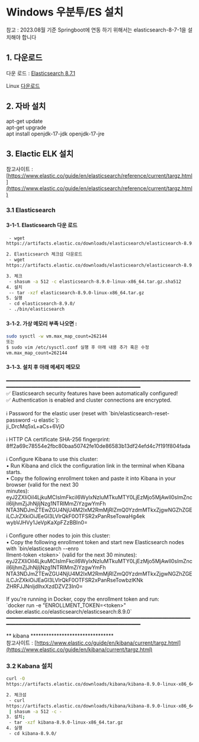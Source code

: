 # Windows 우분투/ES 설치

참고 : 2023.08월 기준 Springboot에 연동 하기 위해서는 elasticsearch-8-7-1을 설치해야 합니다

## 1. 다운로드

다운 로드 : [Elasticsearch 8.7.1](https://www.elastic.co/kr/downloads/past-releases/elasticsearch-8-7-1)

Linux [다운로드](https://artifacts.elastic.co/downloads/elasticsearch/elasticsearch-8.7.1-linux-x86\_64.tar.gz)&#x20;

## 2. 자바 설치&#x20;

apt-get update\
apt-get upgrade\
apt install openjdk-17-jdk openjdk-17-jre

## 3. Elactic ELK 설치

참고사이트 : [https://www.elastic.co/guide/en/elasticsearch/reference/current/targz.html](https://www.elastic.co/guide/en/elasticsearch/reference/current/targz.html)



### 3.1  Elasticsearch &#x20;

#### 3-1-1.  Elasticsearch 다운 로드&#x20;

```bash
 - wget 
https://artifacts.elastic.co/downloads/elasticsearch/elasticsearch-8.9.0-linux-x86_64.tar.gz

2. Elasticsearch 체크섬 다운로드
 - wget 
https://artifacts.elastic.co/downloads/elasticsearch/elasticsearch-8.9.0-linux-x86_64.tar.gz.sha512

3. 체크 
 - shasum -a 512 -c elasticsearch-8.9.0-linux-x86_64.tar.gz.sha512 
4. 설치 
 -- tar -xzf elasticsearch-8.9.0-linux-x86_64.tar.gz
5. 실행 
 - cd elasticsearch-8.9.0/ 
 - ./bin/elasticsearch
```

#### 3-1-2. 가상 메모리 부족 나오면 : &#x20;

```bash
sudo sysctl -w vm.max_map_count=262144
또는 
$ sudo vim /etc/sysctl.conf 실행 후 아래 내용 추가 혹은 수정
vm.max_map_count=262144
```

#### &#x20;3-1-3. 설치 후 아래 메세지 메모모

━━━━━━━━━━━━━━━━━━━━━━━━━━━━━━━━━━━━━━━━━━━━━━━━━━━━━━━━━━━━━━━━━━━━━━━━━━━━━━━━━━━━━━━━━━━━━━━━━━━━━━\
✅ Elasticsearch security features have been automatically configured!\
✅ Authentication is enabled and cluster connections are encrypted.\
\
ℹ️ Password for the elastic user (reset with \`bin/elasticsearch-reset-password -u elastic\`):\
ji\_DrcMq5xL+aCs+6VjO\
\
ℹ️ HTTP CA certificate SHA-256 fingerprint:\
8ff2a69c78554e2fbc80baa50742fe10de86583b13df24efd4c7f191f804fada\
\
ℹ️ Configure Kibana to use this cluster:\
• Run Kibana and click the configuration link in the terminal when Kibana starts.\
• Copy the following enrollment token and paste it into Kibana in your browser (valid for the next 30\
minutes):\
eyJ2ZXIiOiI4LjkuMCIsImFkciI6WyIxNzIuMTkuMTY0LjEzMjo5MjAwIl0sImZnciI6IjhmZjJhNjljNzg1NTRlMmZiYzgwYmFh\
NTA3NDJmZTEwZGU4NjU4M2IxM2RmMjRlZmQ0YzdmMTkxZjgwNGZhZGEiLCJrZXkiOiJEeGl3LVlrQkF0OTFSR2xPanRseTowaHg4ek\
wybVJHVy1JeVpKaXpFZzBBIn0=\
\
ℹ️ Configure other nodes to join this cluster:\
• Copy the following enrollment token and start new Elasticsearch nodes with \`bin/elasticsearch --enro\
llment-token \<token>\` (valid for the next 30 minutes):\
eyJ2ZXIiOiI4LjkuMCIsImFkciI6WyIxNzIuMTkuMTY0LjEzMjo5MjAwIl0sImZnciI6IjhmZjJhNjljNzg1NTRlMmZiYzgwYmFh\
NTA3NDJmZTEwZGU4NjU4M2IxM2RmMjRlZmQ0YzdmMTkxZjgwNGZhZGEiLCJrZXkiOiJEaGl3LVlrQkF0OTFSR2xPanRseTowbzlKNk\
ZHRFJJNnljdlhxXzdDZVZ3In0=\
\
If you're running in Docker, copy the enrollment token and run:\
\`docker run -e "ENROLLMENT\_TOKEN=\<token>" docker.elastic.co/elasticsearch/elasticsearch:8.9.0\`\
━━━━━━━━━━━━━━━━━━━━━━━━━━━━━━━━━━━━━━━━━━━━━━━━━━━━━━━━━━━━━━━━━━━━━━━━━━━━━━━━━━━━━━━━━━━━━━━━━━━━━━

&#x20;

\*\* kibana \*\*\*\*\*\*\*\*\*\*\*\*\*\*\*\*\*\*\*\*\*\*\*\*\*\*\*\*\*\*\*\*\
참고사이트 : [https://www.elastic.co/guide/en/kibana/current/targz.html](https://www.elastic.co/guide/en/kibana/current/targz.html)

### 3.2 Kabana 설치

```bash
curl -O 
https://artifacts.elastic.co/downloads/kibana/kibana-8.9.0-linux-x86_64.tar.gz

2. 체크섬 
 - curl 
https://artifacts.elastic.co/downloads/kibana/kibana-8.9.0-linux-x86_64.tar.gz.sha512
 | shasum -a 512 -c - 
3. 설치;
 - tar -xzf kibana-8.9.0-linux-x86_64.tar.gz 
4. 실행 
 - cd kibana-8.9.0/ 
```
